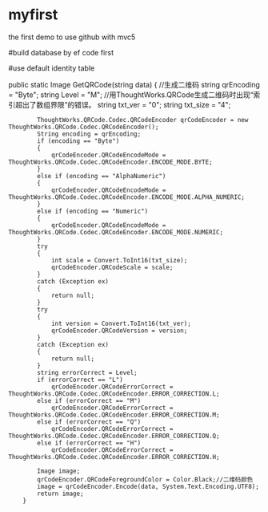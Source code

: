 # myfirst

the first demo to use github  with mvc5

#build database by ef code first

#use default identity table

public static Image GetQRCode(string data)
        {
            //生成二维码 
            string qrEncoding = "Byte";
            string Level = "M";
            //用ThoughtWorks.QRCode生成二维码时出现“索引超出了数组界限”的错误。
            string txt_ver = "0";
            string txt_size = "4";

            ThoughtWorks.QRCode.Codec.QRCodeEncoder qrCodeEncoder = new ThoughtWorks.QRCode.Codec.QRCodeEncoder();
            String encoding = qrEncoding;
            if (encoding == "Byte")
            {
                qrCodeEncoder.QRCodeEncodeMode = ThoughtWorks.QRCode.Codec.QRCodeEncoder.ENCODE_MODE.BYTE;
            }
            else if (encoding == "AlphaNumeric")
            {
                qrCodeEncoder.QRCodeEncodeMode = ThoughtWorks.QRCode.Codec.QRCodeEncoder.ENCODE_MODE.ALPHA_NUMERIC;
            }
            else if (encoding == "Numeric")
            {
                qrCodeEncoder.QRCodeEncodeMode = ThoughtWorks.QRCode.Codec.QRCodeEncoder.ENCODE_MODE.NUMERIC;
            }
            try
            {
                int scale = Convert.ToInt16(txt_size);
                qrCodeEncoder.QRCodeScale = scale;
            }
            catch (Exception ex)
            {
                return null;
            }
            try
            {
                int version = Convert.ToInt16(txt_ver);
                qrCodeEncoder.QRCodeVersion = version;
            }
            catch (Exception ex)
            {
                return null;
            }
            string errorCorrect = Level;
            if (errorCorrect == "L")
                qrCodeEncoder.QRCodeErrorCorrect = ThoughtWorks.QRCode.Codec.QRCodeEncoder.ERROR_CORRECTION.L;
            else if (errorCorrect == "M")
                qrCodeEncoder.QRCodeErrorCorrect = ThoughtWorks.QRCode.Codec.QRCodeEncoder.ERROR_CORRECTION.M;
            else if (errorCorrect == "Q")
                qrCodeEncoder.QRCodeErrorCorrect = ThoughtWorks.QRCode.Codec.QRCodeEncoder.ERROR_CORRECTION.Q;
            else if (errorCorrect == "H")
                qrCodeEncoder.QRCodeErrorCorrect = ThoughtWorks.QRCode.Codec.QRCodeEncoder.ERROR_CORRECTION.H;

            Image image;
            qrCodeEncoder.QRCodeForegroundColor = Color.Black;//二维码颜色
            image = qrCodeEncoder.Encode(data, System.Text.Encoding.UTF8);
            return image;
        }
